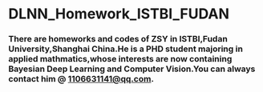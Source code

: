 # DLNN_Homework_ISTBI_FUDAN
### There are  homeworks and codes of ZSY in ISTBI,Fudan University,Shanghai China.He is a PHD student majoring in applied mathmatics,whose interests are now containing Bayesian Deep Learning and Computer Vision.You can always contact him @ 1106631141@qq.com.
